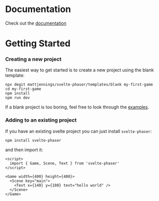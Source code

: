 
# Documentation

Check out the [documentation](https://mattjennings.github.io/svelte-phaser/)

# Getting Started

### Creating a new project

The easiest way to get started is to create a new project using the blank template:

```shell
npx degit mattjennings/svelte-phaser/templates/blank my-first-game
cd my-first-game
npm install
npm run dev
```

If a blank project is too boring, feel free to look through the [examples](https://github.com/mattjennings/svelte-phaser/tree/master/examples).

### Adding to an existing project

If you have an existing svelte project you can just install `svelte-phaser`:

```shell
npm install svelte-phaser
```

and then import it:

```svelte
<script>
  import { Game, Scene, Text } from 'svelte-phaser'
</script>

<Game width={400} height={400}>
  <Scene key="main">
    <Text x={140} y={180} text="hello world" />
  </Scene>
</Game>
```
